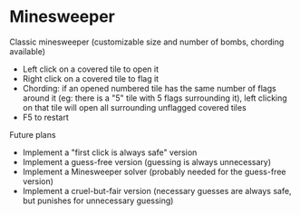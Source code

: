 # Minesweeper
Classic minesweeper (customizable size and number of bombs, chording available)
- Left click on a covered tile to open it
- Right click on a covered tile to flag it
- Chording: if an opened numbered tile has the same number of flags around it (eg: there is a "5" tile with 5 flags surrounding it), left clicking on that tile will open all surrounding unflagged covered tiles
- F5 to restart

Future plans
- Implement a "first click is always safe" version
- Implement a guess-free version (guessing is always unnecessary)
- Implement a Minesweeper solver (probably needed for the guess-free version)
- Implement a cruel-but-fair version (necessary guesses are always safe, but punishes for unnecessary guessing)
